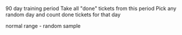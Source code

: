 90 day training period
Take all "done" tickets from this period
Pick any random day and count done tickets for that day

normal range - random sample
